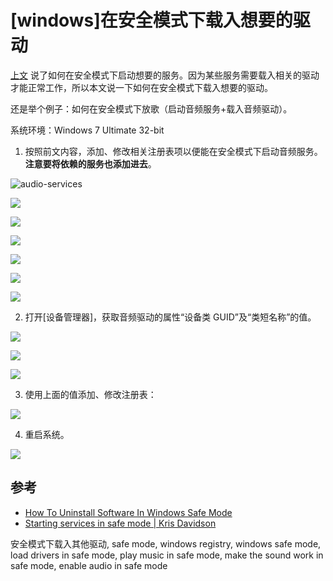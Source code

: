 # [windows]在安全模式下载入想要的驱动

[上文](https://github.com/mozillazg/my-blog-file/blob/master/2012/04/Starting-services-in-safe-mode.markdown "Starting-services-in-safe-mode") 说了如何在安全模式下启动想要的服务。因为某些服务需要载入相关的驱动才能正常工作，所以本文说一下如何在安全模式下载入想要的驱动。

还是举个例子：如何在安全模式下放歌（启动音频服务+载入音频驱动）。

系统环境：Windows 7 Ultimate 32-bit

1. 按照前文内容，添加、修改相关注册表项以便能在安全模式下启动音频服务。
   **注意要将依赖的服务也添加进去**。

 ![audio-services](https://github.com/mozillazg/my-blog-file/raw/master/2012/05/2012-04-14_20-05-24.png "")

 ![](https://github.com/mozillazg/my-blog-file/raw/master/2012/05/2012-05-29_22-29-30.png "")

 ![](https://github.com/mozillazg/my-blog-file/raw/master/2012/05/2012-04-14_20-05-48.png "")

 ![](https://github.com/mozillazg/my-blog-file/raw/master/2012/05/2012-05-29_22-26-59.png "")

 ![](https://github.com/mozillazg/my-blog-file/raw/master/2012/05/2012-05-29_22-26-11.png "")

 ![](https://github.com/mozillazg/my-blog-file/raw/master/2012/05/2012-05-29_22-27-39.png "")

 ![](https://github.com/mozillazg/my-blog-file/raw/master/2012/05/2012-05-29_22-28-49.png "")

2. 打开[设备管理器]，获取音频驱动的属性“设备类 GUID”及“类短名称”的值。

 ![](https://github.com/mozillazg/my-blog-file/raw/master/2012/05/2012-05-29_22-42-39.png "")

 ![](https://github.com/mozillazg/my-blog-file/raw/master/2012/05/2012-05-29_22-40-05.png "")

 ![](https://github.com/mozillazg/my-blog-file/raw/master/2012/05/2012-05-29_22-40-15.png "")

3. 使用上面的值添加、修改注册表：

 ![](https://github.com/mozillazg/my-blog-file/raw/master/2012/05/2012-05-29_22-43-34.png "")

4. 重启系统。

 ![](https://github.com/mozillazg/my-blog-file/raw/master/2012/05/2012-04-14_20-34-27.png "")


## 参考

 * [How To Uninstall Software In Windows Safe Mode](http://www.ghacks.net/2010/07/18/how-to-uninstall-software-in-windows-safe-mode/ "How To Uninstall Software In Windows Safe Mode")
 * [Starting services in safe mode | Kris Davidson](http://www.krisdavidson.org/2010/09/11/starting-services-in-safe-mode/ "Starting services in safe mode | Kris Davidson")


安全模式下载入其他驱动, safe mode, windows registry, windows safe mode, load drivers in safe mode, play music in safe mode, make the sound work in safe mode, enable audio in safe mode


